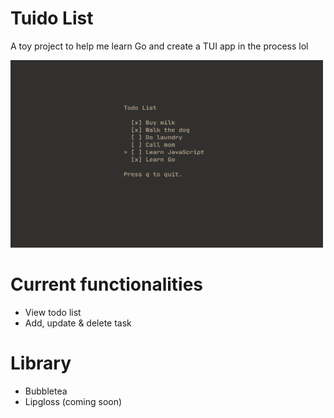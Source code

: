 # Tuido List
A toy project to help me learn Go and create a TUI app in the process lol

<img src="./tuidol-list-current.png" width="500" height="300">

# Current functionalities
- View todo list
- Add, update & delete task

# Library
- Bubbletea
- Lipgloss (coming soon)
